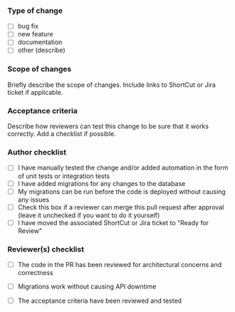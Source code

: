 ### Type of change

- [ ] bug fix
- [ ] new feature
- [ ] documentation
- [ ] other (describe)

### Scope of changes

Briefly describe the scope of changes. Include links to ShortCut or Jira ticket if applicable.

### Acceptance criteria

Describe how reviewers can test this change to be sure that it works correctly. Add a checklist if possible.

### Author checklist

- [ ] I have manually tested the change and/or added automation in the form of unit tests or integration tests
- [ ] I have added migrations for any changes to the database
- [ ] My migrations can be run before the code is deployed without causing any issues
- [ ] Check this box if a reviewer can merge this pull request after approval (leave it unchecked if you want to do it yourself)
- [ ] I have moved the associated ShortCut or Jira ticket to "Ready for Review"

### Reviewer(s) checklist

- [ ] The code in the PR has been reviewed for architectural concerns and correctness
- [ ] Migrations work without causing API downtime
- [ ] The acceptance criteria have been reviewed and tested

